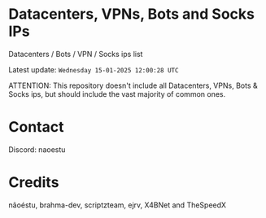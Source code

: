 # Datacenters, VPNs, Bots and Socks IPs
 
Datacenters / Bots / VPN / Socks ips list

Latest update: `Wednesday 15-01-2025 12:00:28 UTC` 

ATTENTION: This repository doesn't include all Datacenters, VPNs, Bots & Socks ips, 
but should include the vast majority of common ones.

# Contact
Discord: naoestu

# Credits
nãoéstu, brahma-dev, scriptzteam, ejrv, X4BNet and TheSpeedX
